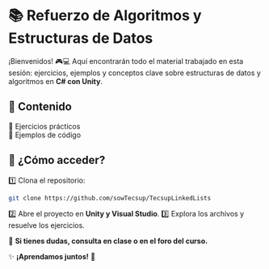 # 📚 Refuerzo de Algoritmos y Estructuras de Datos

¡Bienvenidos! 🎮💻 Aquí encontrarán todo el material trabajado en esta sesión: ejercicios, ejemplos y conceptos clave sobre estructuras de datos y algoritmos en **C# con Unity**.

## 📌 Contenido
🔹 Ejercicios prácticos  
🔹 Ejemplos de código  

## 🚀 ¿Cómo acceder?
1️⃣ Clona el repositorio:
```bash
git clone https://github.com/sowTecsup/TecsupLinkedLists
```
2️⃣ Abre el proyecto en **Unity y Visual Studio**.
3️⃣ Explora los archivos y resuelve los ejercicios.

📢 **Si tienes dudas, consulta en clase o en el foro del curso.**

✨ **¡Aprendamos juntos!** 🚀

